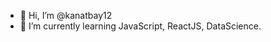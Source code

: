 - 👋 Hi, I’m @kanatbay12
- 🌱 I’m currently learning JavaScript, ReactJS, DataScience.
<!---
kanatbay12/kanatbay12 is a ✨ special ✨ repository because its `README.md` (this file) appears on your GitHub profile.
You can click the Preview link to take a look at your changes.
--->
